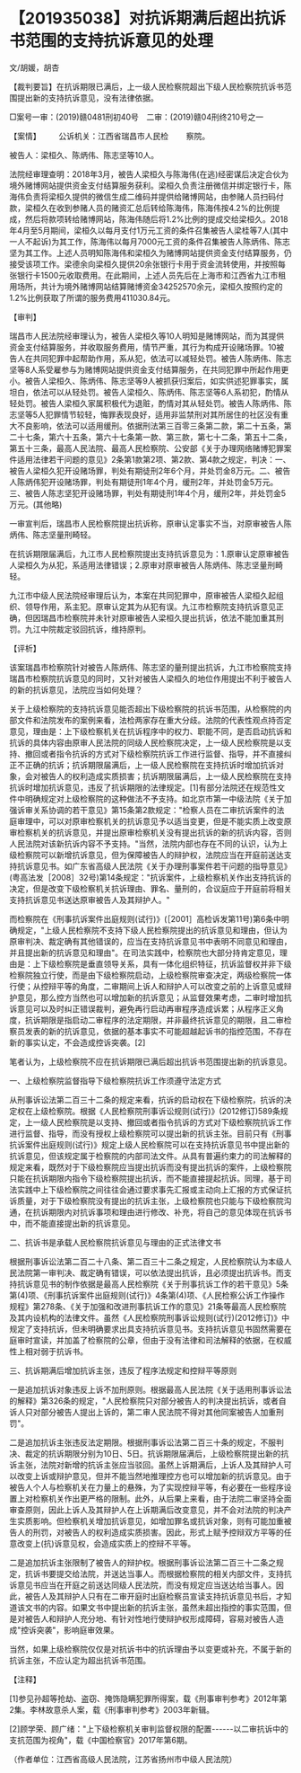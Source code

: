 # 【201935038】对抗诉期满后超出抗诉书范围的支持抗诉意见的处理

文/胡媛，胡杏

【裁判要旨】在抗诉期限已满后，上一级人民检察院超出下级人民检察院抗诉书范围提出新的支持抗诉意见，没有法律依据。

□案号一审：(2019)赣0481刑初40号　二审：(2019)赣04刑终210号之一

【案情】 　　公诉机关：江西省瑞昌市人民检 　　察院。

被告人：梁桓久、陈炳伟、陈志坚等10人。

法院经审理查明：2018年3月，被告人梁桓久与陈海伟(在逃)经密谋后决定合伙为境外赌博网站提供资金支付结算服务获利。梁桓久负责注册微信并绑定银行卡，陈海伟负责将梁桓久提供的微信生成二维码并提供给赌博网站，由参赌人员扫码付款，梁桓久在收到参赌人员的赌资汇总后转给陈海伟，陈海伟按4.2%的比例提成，然后将款项转给赌博网站，陈海伟随后将1.2%比例的提成交给梁桓久。2018年4月至5月期间，梁桓久以每月支付1万元工资的条件召集被告人梁桂等7人(其中一人不起诉)为其工作，陈海伟以每月7000元工资的条件召集被告人陈炳伟、陈志坚为其工作。上述人员明知陈海伟和梁桓久为赌博网站提供资金支付结算服务，仍接受该项工作。梁德余向梁桓久提供20余张银行卡用于资金流转使用，并按照每张银行卡1500元收取费用。在此期间，上述人员先后在上海市和江西省九江市租用场所，共计为境外赌博网站结算赌博资金34252570余元，梁桓久按照约定的1.2%比例获取了所谓的服务费用411030.84元。

【审判】

瑞昌市人民法院经审理认为，被告人梁桓久等10人明知是赌博网站，而为其提供资金支付结算服务，并收取服务费用，情节严重，其行为构成开设赌场罪。10被告人在共同犯罪中起帮助作用，系从犯，依法可以减轻处罚。被告人陈炳伟、陈志坚等8人系受雇参与为赌博网站提供资金支付结算服务，在共同犯罪中所起作用更小。被告人梁桓久、陈炳伟、陈志坚等9人被抓获归案后，如实供述犯罪事实，属坦白，依法可以从轻处罚。被告人梁桓久、陈炳伟、陈志坚等6人系初犯，酌情从轻处罚。被告人梁桓久家属积极代为退赃，酌情对其从轻处罚。被告人陈炳伟、陈志坚等5人犯罪情节较轻，悔罪表现良好，适用非监禁刑对其所居住的社区没有重大不良影响，依法可以适用缓刑。依据刑法第三百零三条第二款，第二十五条，第二十七条，第六十五条，第六十七条第一款、第三款，第七十二条，第五十二条，第五十三条，最高人民法院、最高人民检察院、公安部《关于办理网络赌博犯罪案件适用法律若干问题的意见》2条第1款第2项、第2款、第4款之规定，判决：一、被告人梁桓久犯开设赌场罪，判处有期徒刑2年6个月，并处罚金8万元。二、被告人陈炳伟犯开设赌场罪，判处有期徒刑1年4个月，缓刑2年，并处罚金5万元。三、被告人陈志坚犯开设赌场罪，判处有期徒刑1年4个月，缓刑2年，并处罚金5万元。(其他略)

一审宣判后，瑞昌市人民检察院提出抗诉称，原审认定事实不当，对原审被告人陈炳伟、陈志坚量刑畸轻。

在抗诉期限届满后，九江市人民检察院提出支持抗诉意见为：1.原审认定原审被告人梁桓久为从犯，系适用法律错误；2.原审对原审被告人陈炳伟、陈志坚量刑畸轻。

九江市中级人民法院经审理后认为，本案在共同犯罪中，原审被告人梁桓久起组织、领导作用，系主犯。原审认定其为从犯有误。九江市检察院支持抗诉意见正确，但因瑞昌市检察院并未针对原审被告人梁桓久提出抗诉，依法不能加重其刑罚。九江中院裁定驳回抗诉，维持原判。

【评析】

该案瑞昌市检察院针对被告人陈炳伟、陈志坚的量刑提出抗诉，九江市检察院支持瑞昌市检察院抗诉意见的同时，又针对被告人梁桓久的地位作用提出不利于被告人的新的抗诉意见，法院应当如何处理？

关于上级检察院的支持抗诉意见能否超出下级检察院的抗诉书范围，从检察院的内部文件和法院发布的案例来看，法检两家存在重大分歧。法院的代表性观点持否定意见，理由是：上下级检察机关在抗诉程序中的权力、职能不同，是否启动抗诉和抗诉的具体内容由原审人民法院的同级人民检察院决定，上一级人民检察院是以支持、撤回或者指令抗诉的方式对下级检察院抗诉工作进行监督、指导，并不直接纠正不正确的抗诉；抗诉期限届满后，上一级人民检察院在支持抗诉时增加抗诉对象，会对被告人的权利造成实质损害；抗诉期限届满后，上一级人民检察院在支持抗诉时增加抗诉意见，违反了抗诉期限的法律规定。\[1\]有部分法院还在规范性文件中明确规定对上级检察院的这种做法不予支持。如北京市第一中级法院《关于加强诉审关系协调的若干意见》第15条第2款规定："检察人员在二审抗诉案件的法庭审理中，可以对原审检察机关的抗诉意见予以适当变更，但是不能实质上改变原审检察机关的抗诉意见，并提出原审检察机关没有提出抗诉的新的抗诉内容，否则人民法院对该新抗诉内容不予支持。"当然，法院内部也存在不同的认识，认为上级检察院可以新增抗诉意见，但为保障被告人的辩护权，法院应当在开庭前送达支持抗诉意见书。如广东省高级人民法院《关于办理刑事案件若干问题的指导意见》(粤高法发［2008］32号)第14条规定："抗诉案件，上级检察机关作出支持抗诉的决定，但是改变下级检察机关抗诉理由、罪名、量刑的，合议庭应于开庭前将相关支持抗诉意见书送达原审被告人及其辩护人。"

而检察院在《刑事抗诉案件出庭规则(试行)》(［2001］高检诉发第11号)第6条中明确规定，"上级人民检察院不支持下级人民检察院提出的抗诉意见和理由，但认为原审判决、裁定确有其他错误的，应当在支持抗诉意见书中表明不同意见和理由，并且提出新的抗诉意见和理由"。在司法实践中，检察院也大部分持肯定意见，理由是：上下级检察院是垂直领导关系，具有一体化组织特征，抗诉监督权并非下级检察院独立行使，而是由下级检察院启动，上级检察院审查决定，两级检察院一体行使；从控辩平等的角度，二审期间上诉人和辩护人可以改变之前的上诉意见或辩护意见，那么控方当然也可以增加新的抗诉意见；从监督效果考虑，二审时增加抗诉意见可以及时纠正错误裁判，避免再行启动再审程序造成诉累；从程序正义角度，抗诉期限是指启动二审程序的法定期限，并非最终抗诉意见的期限，且二审检察员发表的新的抗诉意见，依据的基本事实不可能超越起诉书的指控范围，不存在新的事实认定，不会造成控诉突袭。\[2\]

笔者认为，上级检察院不应在抗诉期限已满后超出抗诉书范围提出新的抗诉意见。

一、上级检察院监督指导下级检察院抗诉工作须遵守法定方式

从刑事诉讼法第二百三十二条的规定来看，抗诉的启动权在下级检察院，抗诉的决定权在上级检察院。根据《人民检察院刑事诉讼规则(试行)》(2012修订)589条规定，上一级人民检察院是以支持、撤回或者指令抗诉的方式对下级检察院抗诉工作进行监督、指导，而没有授权上级检察院可以提出新的抗诉主张。目前只有《刑事抗诉案件出庭规则(试行)》规定上级人民检察院可以在支持抗诉意见书中提出新的抗诉意见，但该规定属于检察院的内部司法文件。从具有普遍约束力的司法解释的规定来看，既然对于下级检察院应当提出抗诉而没有提出抗诉的案件，上级检察院只能在抗诉期限内指令下级检察院提出抗诉，而不能直接提起抗诉。同理，基于司法实践中上下级检察院之间往往会通过要求事先汇报或主动向上汇报的方式保证抗诉质量，对于下级检察院没有提出的抗诉主张，上级检察院也只能与下级检察院沟通，在抗诉期限内对抗诉事项和理由进行修改、补充，将自己的意见体现在抗诉书中，而不能直接提出新的抗诉意见。

二、抗诉书是承载人民检察院抗诉意见与理由的正式法律文书

根据刑事诉讼法第二百二十八条、第二百三十二条之规定，人民检察院认为本级人民法院第一审判决、裁定确有错误，可以依法提出抗诉，且必须提出抗诉书。而支持抗诉意见书的制作依据是最高人民检察院《关于刑事抗诉工作的若干意见》5条第(4)项、《刑事抗诉案件出庭规则(试行)》4条第(4)项、《人民检察公诉工作操作规程》第278条、《关于加强和改进刑事抗诉工作的意见》21条等最高人民检察院及其内设机构的法律文件。虽然《人民检察院刑事诉讼规则(试行)(2012修订)》中规定了支持抗诉，但未明确要求出具支持抗诉意见书。支持抗诉意见书固然需要在庭审时宣读，并加盖了检察院的公章，但由于没有法律和司法解释的依据，在权威性上相对弱于抗诉书。

三、抗诉期满后增加抗诉主张，违反了程序法规定和控辩平等原则

一是追加抗诉对象违反上诉不加刑原则。根据最高人民法院《关于适用刑事诉讼法的解释》第326条的规定，"人民检察院只对部分被告人的判决提出抗诉，或者自诉人只对部分被告人提出上诉的，第二审人民法院不得对其他同案被告人加重刑罚"。

二是追加抗诉主张违反法定期限。根据刑事诉讼法第二百三十条的规定，不服判决、裁定的抗诉期限分别为10日、5日。抗诉期限届满后，上级检察院提出新的抗诉主张，法院对新增的抗诉主张应当驳回。虽然上诉期满后，上诉人及其辩护人可以改变上诉或辩护意见，但并不能当然地推理控方也可以增加新的抗诉意见。由于被告人个人与检察机关在力量上的悬殊，为了实现控辩平等，有必要在一些程序设置上对检察机关作出更严格的限制。此外，从后果上来看，由于法院二审坚持全面审查原则，因此上诉人及其辩护人在上诉期满后改变意见，并不会对法院的判决产生实质影响。但检察机关增加抗诉意见，如增加罪名或抗诉对象，则有可能加重被告人的刑罚，对被告人的权利造成实质损害。因此，形式上赋予控辩双方平等的任意改变上(抗)诉意见权，会造成实质上的控辩不平等。

二是追加抗诉主张限制了被告人的辩护权。根据刑事诉讼法第二百三十二条之规定，抗诉书要提交给法院，并送达当事人。而根据检察院的相关内部文件，支持抗诉意见书应当在开庭之前送达同级人民法院，而没有规定应当送达给当事人。因此，被告人及其辩护人只有在二审开庭时出庭检察员宣读支持抗诉意见书后，才知道该文书的内容。如果文书中提出新的抗诉主张，虽然未超出指控的事实范围，但是对被告人和辩护人充分地、有针对性地行使辩护权形成障碍，容易对被告人造成"控诉突袭"，影响庭审效果。

当然，如果上级检察院仅仅是对抗诉书中的抗诉理由予以变更或补充，不属于新的抗诉主张，不应认定为超出抗诉书范围。

【注释】

\[1\]参见孙超等抢劫、盗窃、掩饰隐瞒犯罪所得案，载《刑事审判参考》2012年第2集。李林故意杀人案，载《刑事审判参考》2003年新辑。

\[2\]顾学荣、顾广绪："上下级检察机关审判监督权限的配置------以二审抗诉中的支抗范围为视角"，载《中国检察官》2017年第6期。

（作者单位：江西省高级人民法院，江苏省扬州市中级人民法院）